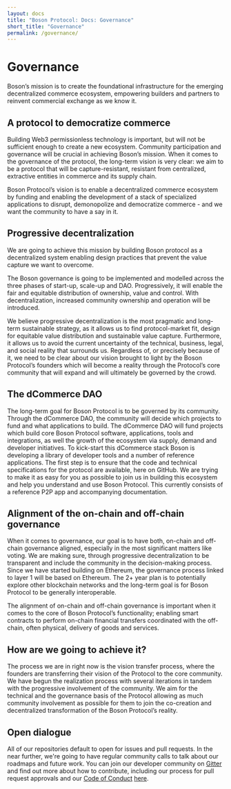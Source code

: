 ```yaml
---
layout: docs
title: "Boson Protocol: Docs: Governance"
short_title: "Governance"
permalink: /governance/
---
```


# Governance

Boson’s mission is to create the foundational infrastructure for the emerging
decentralized commerce ecosystem, empowering builders and partners to reinvent
commercial exchange as we know it.

## A protocol to democratize commerce

Building Web3 permissionless technology is important, but will not be sufficient
enough to create a new ecosystem. Community participation and governance will be
crucial in achieving Boson’s mission. When it comes to the governance of the
protocol, the long-term vision is very clear: we aim to be a protocol that will
be capture-resistant, resistant from centralized, extractive entities in
commerce and its supply chain.

Boson Protocol’s vision is to enable a decentralized commerce ecosystem by
funding and enabling the development of a stack of specialized applications to
disrupt, demonopolize and democratize commerce - and we want the community to
have a say in it.

## Progressive decentralization

We are going to achieve this mission by building Boson protocol as a
decentralized system enabling design practices that prevent the value capture we
want to overcome.

The Boson governance is going to be implemented and modelled across the three
phases of start-up, scale-up and DAO. Progressively, it will enable the fair and
equitable distribution of ownership, value and control. With decentralization,
increased community ownership and operation will be introduced.

We believe progressive decentralization is the most pragmatic and long-term
sustainable strategy, as it allows us to find protocol-market fit, design for
equitable value distribution and sustainable value capture. Furthermore, it
allows us to avoid the current uncertainty of the technical, business, legal,
and social reality that surrounds us. Regardless of, or precisely because of it,
we need to be clear about our vision brought to light by the Boson Protocol’s
founders which will become a reality through the Protocol’s core community that
will expand and will ultimately be governed by the crowd.

## The dCommerce DAO

The long-term goal for Boson Protocol is to be governed by its community.
Through the dCommerce DAO, the community will decide which projects to fund and
what applications to build. The dCommerce DAO will fund projects which build
core Boson Protocol software, applications, tools and integrations, as well the
growth of the ecosystem via supply, demand and developer initiatives. To
kick-start this dCommerce stack Boson is developing a library of developer tools
and a number of reference applications. The first step is to ensure that the
code and technical specifications for the protocol are available, here on
GitHub. We are trying to make it as easy for you as possible to join us in
building this ecosystem and help you understand and use Boson Protocol. This
currently consists of a reference P2P app and accompanying documentation.

## Alignment of the on-chain and off-chain governance

When it comes to governance, our goal is to have both, on-chain and off-chain
governance aligned, especially in the most significant matters like voting. We
are making sure, through progressive decentralization to be transparent and
include the community in the decision-making process. Since we have started
building on Ethereum, the governance process linked to layer 1 will be based on
Ethereum. The 2+ year plan is to potentially explore other blockchain networks
and the long-term goal is for Boson Protocol to be generally interoperable.

The alignment of on-chain and off-chain governance is important when it comes to
the core of Boson Protocol’s functionality; enabling smart contracts to perform
on-chain financial transfers coordinated with the off-chain, often physical,
delivery of goods and services.

## How are we going to achieve it?

The process we are in right now is the vision transfer process, where the
founders are transferring their vision of the Protocol to the core community. We
have begun the realization process with several iterations in tandem with the
progressive involvement of the community. We aim for the technical and the
governance basis of the Protocol allowing as much community involvement as
possible for them to join the co-creation and decentralized transformation of
the Boson Protocol’s reality.

## Open dialogue

All of our repositories default to open for issues and pull requests. In the
near further, we're going to have regular community calls to talk about our
roadmaps and future work. You can join our developer community on
[Gitter](https://gitter.im/BosonProtocol/community) and find out more about how
to contribute, including our process for pull request approvals and our
[Code of Conduct](https://github.com/bosonprotocol/docs/blob/main/CODE_OF_CONDUCT.md)
[here](https://github.com/bosonprotocol/docs).
